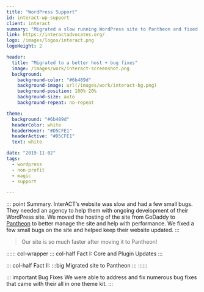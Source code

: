 ```yaml
---
title: "WordPress Support"
id: interact-wp-support
client: interact
summary: "Migrated a slow running WordPress site to Pantheon and fixed a few bugs along the way."
link: https://interactadvocates.org/
logo: /images/logos/interact.png
logoHeight: 2

header:
  title: "Migrated to a better host + bug fixes"
  image: /images/work/interact-screenshot.png
  background:
    background-color: "#6b489d"
    background-image: url(/images/work/interact-bg.png)
    background-position: 100% 20%
    background-size: auto
    background-repeat: no-repeat

theme:
  background: "#6b489d"
  headerColor: white
  headerHover: "#D5CFE1"
  headerActive: "#D5CFE1"
  text: white

date: "2019-11-02"
tags:
  - wordpress
  - non-profit
  - magic
  - support

---
```


::: point Summary.
InterACT’s website was slow and had a few small bugs.  They needed an agency to help them with ongoing development of their WordPress site.  We moved the hosting of the site from GoDaddy to [Pantheon](https://pantheon.io/) to better manage the site and help with performance.  We fixed a few small bugs on the site and helped keep their website updated.
:::

> Our site is so much faster after moving it to Pantheon!

:::::: col-wrapper
::: col-half Fact I:
Core and Plugin Updates
:::

::: col-half Fact II:
:::big
Migrated site to Pantheon
:::
::::::

::: important Bug Fixes
We were able to address and fix numerous bug fixes that came with their all in one theme kit.
:::

